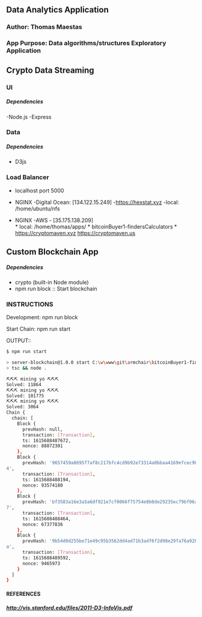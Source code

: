 ## Data Analytics Application
### Author: Thomas Maestas
### App Purpose: Data algorithms/structures Exploratory Application

## Crypto Data Streaming

### UI
##### Dependencies
-Node.js 
-Express

### Data 
##### Dependencies
* D3js

### Load Balancer 
* localhost port 5000
* NGINX -Digital Ocean:  [134.122.15.249] 
          -https://hexstat.xyz
          -local: /home/ubuntu/nfs

* NGINX -AWS - [35.175.138.209]  
          * local: /home/thomas/apps/
          * bitcoinBuyer1-findersCalculators
          * https://cryptomaven.xyz https://cryptomaven.us


## Custom Blockchain App
##### Dependencies
* crypto (built-in Node module)
* npm run block :: Start blockchain

### INSTRUCTIONS
Development: npm run block

Start Chain: npm run start 

OUTPUT::
```sh
$ npm run start

> server-blockchain@1.0.0 start C:\w\www\git\armchair\bitcoinBuyer1-findersCalculators\server-blockchain
> tsc && node .

⛏️⛏️⛏️ mining yo ⛏️⛏️⛏️
Solved: 11864
⛏️⛏️⛏️ mining yo ⛏️⛏️⛏️
Solved: 101775
⛏️⛏️⛏️ mining yo ⛏️⛏️⛏️
Solved: 3064
Chain {
  chain: [
    Block {
      prevHash: null,
      transaction: [Transaction],
      ts: 1615688487672,
      nonce: 88872301
    },
    Block {
      prevHash: '9657459a8695f7af8c217bfc4cd9b92e73314a0bbaa4169efcec9bc8d05ef00
4',
      transaction: [Transaction],
      ts: 1615688488194,
      nonce: 93574180
    },
    Block {
      prevHash: 'bf3583a16e3a5a6df921e7cf0066f75754e0b0de29235ec79bf06a6b9fc4d64
7',
      transaction: [Transaction],
      ts: 1615688488464,
      nonce: 67377836
    },
    Block {
      prevHash: '9b54d0d255be71e49c95b3562dd4ad71b3adf6f2d98e29fa76a92b42a6aa0f4
a',
      transaction: [Transaction],
      ts: 1615688489592,
      nonce: 9465973
    }
  ]
}

```
#### REFERENCES
##### http://vis.stanford.edu/files/2011-D3-InfoVis.pdf